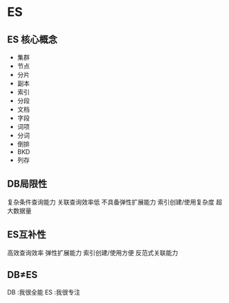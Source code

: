 # ES


## ES 核心概念

- 集群
- 节点
- 分片
- 副本
- 索引
- 分段
- 文档
- 字段
- 词项
- 分词
- 倒排
- BKD
- 列存


## DB局限性

复杂条件查询能力
关联查询效率低
不具备弹性扩展能力
索引创建/使用复杂度
超大数据量

## ES互补性

高效查询效率
弹性扩展能力
索引创建/使用方便
反范式关联能力

## DB≠ES

DB :我很全能
ES :我很专注